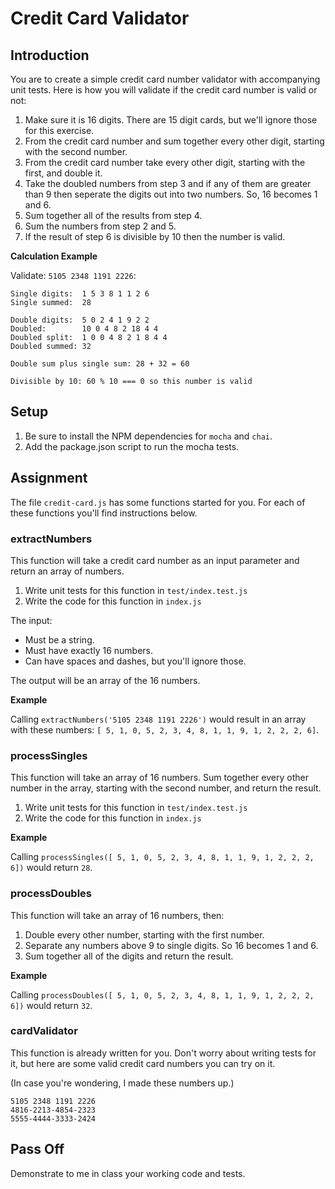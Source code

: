 
# Credit Card Validator

## Introduction

You are to create a simple credit card number validator with accompanying unit tests. Here is how you will validate if the credit card number is valid or not:

1. Make sure it is 16 digits. There are 15 digit cards, but we'll ignore those for this exercise.
2. From the credit card number and sum together every other digit, starting with the second number.
3. From the credit card number take every other digit, starting with the first, and double it.
4. Take the doubled numbers from step 3 and if any of them are greater than 9 then seperate the digits out into two numbers. So, 16 becomes 1 and 6.
5. Sum together all of the results from step 4.
6. Sum the numbers from step 2 and 5.
7. If the result of step 6 is divisible by 10 then the number is valid.

**Calculation Example**

Validate: `5105 2348 1191 2226`:

```
Single digits:  1 5 3 8 1 1 2 6
Single summed:  28

Double digits:  5 0 2 4 1 9 2 2
Doubled:        10 0 4 8 2 18 4 4
Doubled split:  1 0 0 4 8 2 1 8 4 4
Doubled summed: 32

Double sum plus single sum: 28 + 32 = 60

Divisible by 10: 60 % 10 === 0 so this number is valid
```

## Setup

1. Be sure to install the NPM dependencies for `mocha` and `chai`.
2. Add the package.json script to run the mocha tests.

## Assignment

The file `credit-card.js` has some functions started for you. For each of these functions you'll find instructions below.

### extractNumbers

This function will take a credit card number as an input parameter and return an array of numbers.

1. Write unit tests for this function in `test/index.test.js`
2. Write the code for this function in `index.js`

The input:

- Must be a string.
- Must have exactly 16 numbers.
- Can have spaces and dashes, but you'll ignore those.

The output will be an array of the 16 numbers.

**Example**

Calling `extractNumbers('5105 2348 1191 2226')` would result in an array with these numbers: `[ 5, 1, 0, 5, 2, 3, 4, 8, 1, 1, 9, 1, 2, 2, 2, 6]`.

### processSingles

This function will take an array of 16 numbers. Sum together every other number in the array, starting with the second number, and return the result.

1. Write unit tests for this function in `test/index.test.js`
2. Write the code for this function in `index.js`

**Example**

Calling `processSingles([ 5, 1, 0, 5, 2, 3, 4, 8, 1, 1, 9, 1, 2, 2, 2, 6])` would return `28`.

### processDoubles

This function will take an array of 16 numbers, then:

1. Double every other number, starting with the first number.
2. Separate any numbers above 9 to single digits. So 16 becomes 1 and 6.
3. Sum together all of the digits and return the result.

**Example**

Calling `processDoubles([ 5, 1, 0, 5, 2, 3, 4, 8, 1, 1, 9, 1, 2, 2, 2, 6])` would return `32`.

### cardValidator

This function is already written for you. Don't worry about writing tests for it, but here are some valid credit card numbers you can try on it.

(In case you're wondering, I made these numbers up.)

```
5105 2348 1191 2226
4816-2213-4854-2323
5555-4444-3333-2424
```

## Pass Off

Demonstrate to me in class your working code and tests.